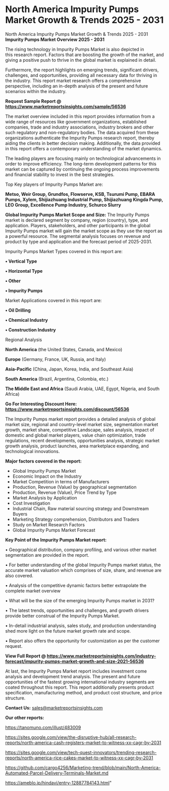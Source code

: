 # North America Impurity Pumps Market Growth & Trends 2025 - 2031
North America Impurity Pumps Market Growth & Trends 2025 - 2031
<Strong> Impurity Pumps Market Overview 2025 - 2031</strong>

The rising technology in Impurity Pumps Market is also depicted in this research report. Factors that are boosting the growth of the market, and giving a positive push to thrive in the global market is explained in detail.

Furthermore, the report highlights on emerging trends, significant drivers, challenges, and opportunities, providing all necessary data for thriving in the industry. This report market research offers a comprehensive perspective, including an in-depth analysis of the present and future scenarios within the industry.

<strong>Request Sample Report @ <a href=https://www.marketreportsinsights.com/sample/56536>https://www.marketreportsinsights.com/sample/56536</a></strong>

The market overview included in this report provides information from a wide range of resources like government organizations, established companies, trade and industry associations, industry brokers and other such regulatory and non-regulatory bodies. The data acquired from these organizations authenticate the Impurity Pumps research report, thereby aiding the clients in better decision making. Additionally, the data provided in this report offers a contemporary understanding of the market dynamics.

The leading players are focusing mainly on technological advancements in order to improve efficiency. The long-term development patterns for this market can be captured by continuing the ongoing process improvements and financial stability to invest in the best strategies.

Top Key players of Impurity Pumps Market are:

<strong>Metso, Weir Group, Grundfos, Flowserve, KSB, Tsurumi Pump, EBARA Pumps, Xylem, Shijiazhuang Industrial Pump, Shijiazhuang Kingda Pump, LEO Group, Excellence Pump Industry, Schurco Slurry</strong>

<strong><b>Global Impurity Pumps Market Scope and Size:</b></strong>
The Impurity Pumps market is declared segment by company, region (country), type, and application. Players, stakeholders, and other participants in the global Impurity Pumps market will gain the market scope as they use the report as a powerful resource. The segmental analysis focuses on revenue and product by type and application and the forecast period of 2025-2031.

Impurity Pumps Market Types covered in this report are:

<strong>• Vertical Type

• Horizontal Type

• Other

• Impurity Pumps</strong>

Market Applications covered in this report are:

<strong>• Oil Drilling

• Chemical Industry

• Construction Industry</strong> 

Regional Analysis

<strong>North America</strong> (the United States, Canada, and Mexico)

<strong>Europe</strong> (Germany, France, UK, Russia, and Italy)

<strong>Asia-Pacific</strong> (China, Japan, Korea, India, and Southeast Asia)

<strong>South America</strong> (Brazil, Argentina, Colombia, etc.)

<strong>The Middle East and Africa</strong> (Saudi Arabia, UAE, Egypt, Nigeria, and South Africa)

<strong>Go For Interesting Discount Here: <a href=https://www.marketreportsinsights.com/discount/56536>https://www.marketreportsinsights.com/discount/56536</a></strong>

The Impurity Pumps market report provides a detailed analysis of global market size, regional and country-level market size, segmentation market growth, market share, competitive Landscape, sales analysis, impact of domestic and global market players, value chain optimization, trade regulations, recent developments, opportunities analysis, strategic market growth analysis, product launches, area marketplace expanding, and technological innovations.

<strong><b>Major factors covered in the report:</b></strong>
<ul>
  <li>Global Impurity Pumps Market </li>
  <li>Economic Impact on the Industry</li>
  <li>Market Competition in terms of Manufacturers</li>
  <li>Production, Revenue (Value) by geographical segmentation</li>
  <li>Production, Revenue (Value), Price Trend by Type</li>
  <li>Market Analysis by Application</li>
  <li>Cost Investigation</li>
  <li>Industrial Chain, Raw material sourcing strategy and Downstream Buyers</li>
  <li>Marketing Strategy comprehension, Distributors and Traders</li>
  <li>Study on Market Research Factors</li>
  <li>Global Impurity Pumps Market Forecast</li>
</ul>

<strong><b>Key Point of the Impurity Pumps Market report:</b></strong>

• Geographical distribution, company profiling, and various other market segmentation are provided in the report.

• For better understanding of the global Impurity Pumps market status, the accurate market valuation which comprises of size, share, and revenue are also covered.

• Analysis of the competitive dynamic factors better extrapolate the complete market overview

• What will be the size of the emerging Impurity Pumps market in 2031?

• The latest trends, opportunities and challenges, and growth drivers provide better construal of the Impurity Pumps Market.

• In-detail industrial analysis, sales study, and production understanding shed more light on the future market growth rate and scope.

• Report also offers the opportunity for customization as per the customer request.

<strong><b>View Full Report @ <a href=https://www.marketreportsinsights.com/industry-forecast/impurity-pumps-market-growth-and-size-2021-56536>https://www.marketreportsinsights.com/industry-forecast/impurity-pumps-market-growth-and-size-2021-56536</a></b></strong>


At last, the Impurity Pumps Market report includes investment come analysis and development trend analysis. The present and future opportunities of the fastest growing international industry segments are coated throughout this report. This report additionally presents product specification, manufacturing method, and product cost structure, and price structure.

<strong>Contact Us:</strong>
sales@marketreportsinsights.com

<strong>Our other reports:</strong>

<a href=https://tanomuno.com/illust/483009>https://tanomuno.com/illust/483009</a>

<a href=https://sites.google.com/view/the-disruptive-hub/all-research-reports/north-america-cash-registers-market-to-witness-xx-cagr-by-2031>https://sites.google.com/view/the-disruptive-hub/all-research-reports/north-america-cash-registers-market-to-witness-xx-cagr-by-2031</a>

<a href=https://sites.google.com/view/tech-quest-innovators/trending-research-reports/north-america-rice-cakes-market-to-witness-xx-cagr-by-2031>https://sites.google.com/view/tech-quest-innovators/trending-research-reports/north-america-rice-cakes-market-to-witness-xx-cagr-by-2031</a>

<a href=https://github.com/cargo4256/Marketing-trend/blob/main/North-America-Automated-Parcel-Delivery-Terminals-Market.md>https://github.com/cargo4256/Marketing-trend/blob/main/North-America-Automated-Parcel-Delivery-Terminals-Market.md</a>

<a href=https://ameblo.jp/hindavi/entry-12887784143.html>https://ameblo.jp/hindavi/entry-12887784143.html</a>"
